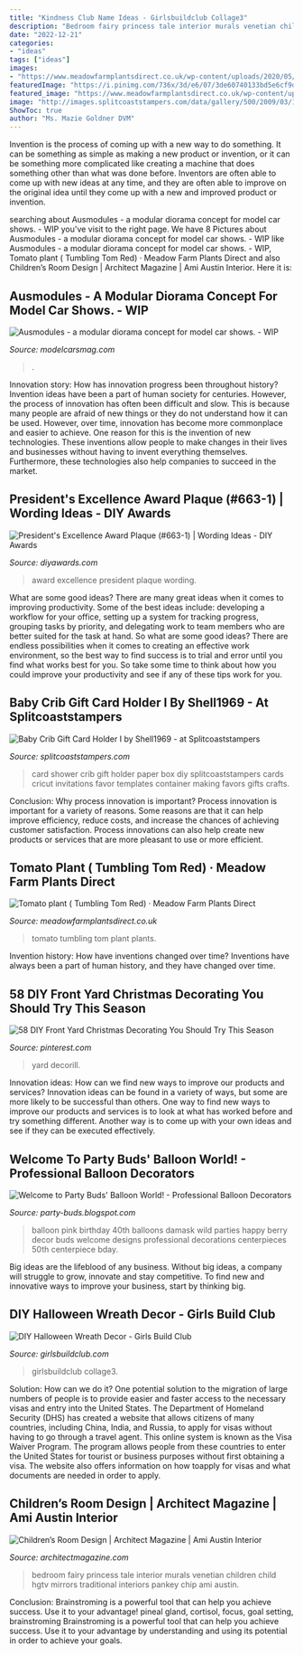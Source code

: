```yaml
---
title: "Kindness Club Name Ideas - Girlsbuildclub Collage3"
description: "Bedroom fairy princess tale interior murals venetian children child hgtv mirrors traditional interiors pankey chip ami austin"
date: "2022-12-21"
categories:
- "ideas"
tags: ["ideas"]
images:
- "https://www.meadowfarmplantsdirect.co.uk/wp-content/uploads/2020/05/Tomato_Tumbling_Tom_Red_Vegetable_3218-800x1200.jpg"
featuredImage: "https://i.pinimg.com/736x/3d/e6/07/3de60740133bd5e6cf9da10f9f38c65b.jpg"
featured_image: "https://www.meadowfarmplantsdirect.co.uk/wp-content/uploads/2020/05/Tomato_Tumbling_Tom_Red_Vegetable_3218-800x1200.jpg"
image: "http://images.splitcoaststampers.com/data/gallery/500/2009/03/18/IMG_1312_by_Shell1969.jpg"
ShowToc: true
author: "Ms. Mazie Goldner DVM"
---
```



Invention is the process of coming up with a new way to do something. It can be something as simple as making a new product or invention, or it can be something more complicated like creating a machine that does something other than what was done before. Inventors are often able to come up with new ideas at any time, and they are often able to improve on the original idea until they come up with a new and improved product or invention.

	

		
searching about Ausmodules - a modular diorama concept for model car shows. - WIP you've visit to the right page. We have 8 Pictures about Ausmodules - a modular diorama concept for model car shows. - WIP like Ausmodules - a modular diorama concept for model car shows. - WIP, Tomato plant ( Tumbling Tom Red) · Meadow Farm Plants Direct and also Children’s Room Design | Architect Magazine | Ami Austin Interior. Here it is:
		
    
## Ausmodules - A Modular Diorama Concept For Model Car Shows. - WIP

<img loading=lazy src="http://www.modelcarsmag.com/forums/uploads/monthly_2020_06/SH100873.JPG.6ddbdb2a82f74bdde7ede5e50e09a4ac.JPG" onerror="this.onerror=null;this.src='https://tse3.mm.bing.net/th?id=OIP.vPK5dITsx0PRuQoP9r3RTwHaFj&amp;pid=15.1';" alt="Ausmodules - a modular diorama concept for model car shows. - WIP">

_Source: modelcarsmag.com_

>. 

	

Innovation story: How has innovation progress been throughout history?
Invention ideas have been a part of human society for centuries. However, the process of innovation has often been difficult and slow. This is because many people are afraid of new things or they do not understand how it can be used. However, over time, innovation has become more commonplace and easier to achieve. One reason for this is the invention of new technologies. These inventions allow people to make changes in their lives and businesses without having to invent everything themselves. Furthermore, these technologies also help companies to succeed in the market.

    
## President&#039;s Excellence Award Plaque (#663-1) | Wording Ideas - DIY Awards

<img loading=lazy src="https://www.diyawards.com/images/products/themes/google_ad.white/685-sample-detail-flame-presidents-award-1531.jpg" onerror="this.onerror=null;this.src='https://tse2.mm.bing.net/th?id=OIP.yiiuO2JNdqnyiLYoTY1ErgHaHa&amp;pid=15.1';" alt="President&#039;s Excellence Award Plaque (#663-1) | Wording Ideas - DIY Awards">

_Source: diyawards.com_

>award excellence president plaque wording. 

	

What are some good ideas?
There are many great ideas when it comes to improving productivity. Some of the best ideas include: developing a workflow for your office, setting up a system for tracking progress, grouping tasks by priority, and delegating work to team members who are better suited for the task at hand. So what are some good ideas? There are endless possibilities when it comes to creating an effective work environment, so the best way to find success is to trial and error until you find what works best for you. So take some time to think about how you could improve your productivity and see if any of these tips work for you.

    
## Baby Crib Gift Card Holder I By Shell1969 - At Splitcoaststampers

<img loading=lazy src="http://images.splitcoaststampers.com/data/gallery/500/2009/03/18/IMG_1312_by_Shell1969.jpg" onerror="this.onerror=null;this.src='https://tse2.mm.bing.net/th?id=OIP.oVbOBJcCvyFSeTaADp-BawAAAA&amp;pid=15.1';" alt="Baby Crib Gift Card Holder I by Shell1969 - at Splitcoaststampers">

_Source: splitcoaststampers.com_

>card shower crib gift holder paper box diy splitcoaststampers cards cricut invitations favor templates container making favors gifts crafts. 

	

Conclusion: Why process innovation is important?
Process innovation is important for a variety of reasons. Some reasons are that it can help improve efficiency, reduce costs, and increase the chances of achieving customer satisfaction. Process innovations can also help create new products or services that are more pleasant to use or more efficient.

    
## Tomato Plant ( Tumbling Tom Red) · Meadow Farm Plants Direct

<img loading=lazy src="https://www.meadowfarmplantsdirect.co.uk/wp-content/uploads/2020/05/Tomato_Tumbling_Tom_Red_Vegetable_3218-800x1200.jpg" onerror="this.onerror=null;this.src='https://tse1.mm.bing.net/th?id=OIP.FxbOnHtRDHhM8ZSXrRWmYAHaLH&amp;pid=15.1';" alt="Tomato plant ( Tumbling Tom Red) · Meadow Farm Plants Direct">

_Source: meadowfarmplantsdirect.co.uk_

>tomato tumbling tom plant plants. 

	

Invention history: How have inventions changed over time?
Inventions have always been a part of human history, and they have changed over time.

    
## 58 DIY Front Yard Christmas Decorating You Should Try This Season

<img loading=lazy src="https://i.pinimg.com/736x/3d/e6/07/3de60740133bd5e6cf9da10f9f38c65b.jpg" onerror="this.onerror=null;this.src='https://tse2.mm.bing.net/th?id=OIP.miRsFaWa9uE5V400xOqhQwHaLH&amp;pid=15.1';" alt="58 DIY Front Yard Christmas Decorating You Should Try This Season">

_Source: pinterest.com_

>yard decorill. 

	

Innovation ideas: How can we find new ways to improve our products and services?
Innovation ideas can be found in a variety of ways, but some are more likely to be successful than others. One way to find new ways to improve our products and services is to look at what has worked before and try something different. Another way is to come up with your own ideas and see if they can be executed effectively.

    
## Welcome To Party Buds&#039; Balloon World! - Professional Balloon Decorators

<img loading=lazy src="https://4.bp.blogspot.com/-D0JV-KarpxU/T94zpDts_0I/AAAAAAAAANg/50l-_v2UWhc/s1600/IMG-20120616-01038.jpg" onerror="this.onerror=null;this.src='https://tse1.mm.bing.net/th?id=OIP.zgsSWsMt4M0HAlkwSRm7ggHaJ4&amp;pid=15.1';" alt="Welcome to Party Buds&#039; Balloon World! - Professional Balloon Decorators">

_Source: party-buds.blogspot.com_

>balloon pink birthday 40th balloons damask wild parties happy berry decor buds welcome designs professional decorations centerpieces 50th centerpiece bday. 

	

Big ideas are the lifeblood of any business. Without big ideas, a company will struggle to grow, innovate and stay competitive. To find new and innovative ways to improve your business, start by thinking big.

    
## DIY Halloween Wreath Decor - Girls Build Club

<img loading=lazy src="https://www.girlsbuildclub.com/wp-content/uploads/2020/05/PicMonkey-Collage3-900x1500-1.jpg" onerror="this.onerror=null;this.src='https://tse2.mm.bing.net/th?id=OIP.RzmmD3RL1g-StGNHWPTrkAHaMW&amp;pid=15.1';" alt="DIY Halloween Wreath Decor - Girls Build Club">

_Source: girlsbuildclub.com_

>girlsbuildclub collage3. 

	

Solution: How can we do it?
One potential solution to the migration of large numbers of people is to provide easier and faster access to the necessary visas and entry into the United States. The Department of Homeland Security (DHS) has created a website that allows citizens of many countries, including China, India, and Russia, to apply for visas without having to go through a travel agent. This online system is known as the Visa Waiver Program. The program allows people from these countries to enter the United States for tourist or business purposes without first obtaining a visa. The website also offers information on how toapply for visas and what documents are needed in order to apply.

    
## Children’s Room Design | Architect Magazine | Ami Austin Interior

<img loading=lazy src="https://cdnassets.hw.net/31/05/94a475044c56982d8295ea0e5f16/9a286200452b4ca2954ed80e2b4c6b04.jpg" onerror="this.onerror=null;this.src='https://tse3.mm.bing.net/th?id=OIP.jZpCWAdUCuM4rftatyOBzQHaFA&amp;pid=15.1';" alt="Children’s Room Design | Architect Magazine | Ami Austin Interior">

_Source: architectmagazine.com_

>bedroom fairy princess tale interior murals venetian children child hgtv mirrors traditional interiors pankey chip ami austin. 

	

Conclusion: Brainstroming is a powerful tool that can help you achieve success. Use it to your advantage!
pineal gland, cortisol, focus, goal setting, brainstroming
Brainstroming is a powerful tool that can help you achieve success. Use it to your advantage by understanding and using its potential in order to achieve your goals.

